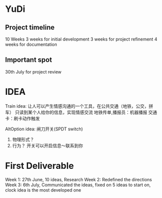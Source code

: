 YuDi
====

Project timeline
----------------
10 Weeks
3 weeks for initial development
3 weeks for project refinement
4 weeks for documentation

Important spot
--------------
30th July for project review

IDEA
====
Train idea: 让人可以产生情感沟通的一个工具，在公共交通（地铁，公交，拼车）
只读到某个人给你的信息，实现情感交流
地铁传单,播报员：机器播报
交通卡：刷卡动作触发

AltOption idea: 闸刀开关(SPDT switch)
1. 物理形式？
2. 行为？ 开关可以开启信息～联系到你

First Deliverable
=================
Week 1: 27th June, 10 ideas, Research
Week 2: Redefined the directions
Week 3: 6th July, Communicated the ideas, fixed on 5 ideas to start on, clock idea is the most developed one

